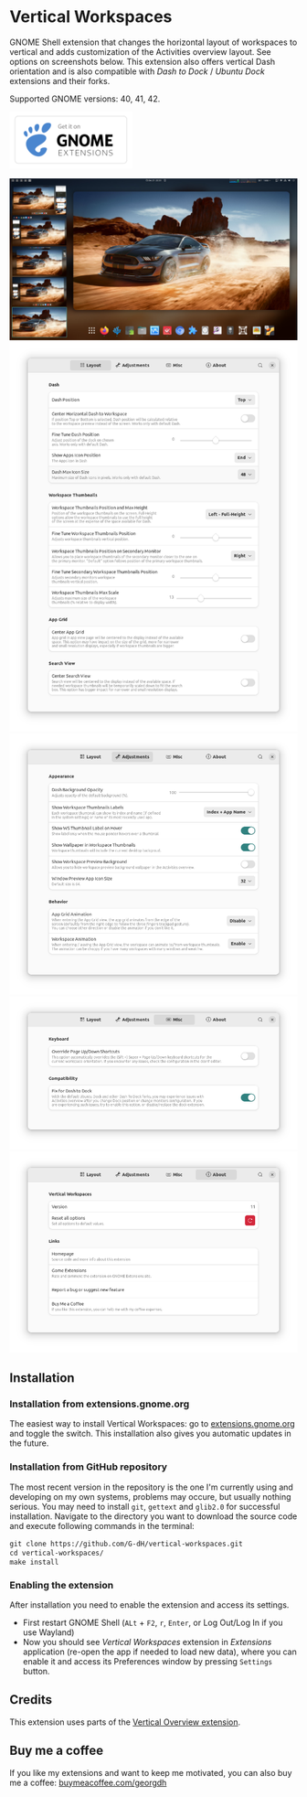 # Vertical Workspaces

GNOME Shell extension that changes the horizontal layout of workspaces to vertical and adds customization of the Activities overview layout. See options on screenshots below.
This extension also offers vertical Dash orientation and is also compatible with *Dash to Dock* / *Ubuntu Dock* extensions and their forks.

Supported GNOME versions: 40, 41, 42.

[<img alt="" height="100" src="https://raw.githubusercontent.com/andyholmes/gnome-shell-extensions-badge/master/get-it-on-ego.svg?sanitize=true">](https://extensions.gnome.org/extension/5177/vertical-workspaces/)

![Various Overview Layouts](screenshots/screenshot.jpg)
![Settings window](screenshots/screenshot.png)
![Settings window](screenshots/screenshot1.png)
![Settings window](screenshots/screenshot2.png)
![Settings window](screenshots/screenshot3.png)

## Installation

### Installation from extensions.gnome.org

The easiest way to install Vertical Workspaces: go to [extensions.gnome.org](https://extensions.gnome.org/extension/5177/vertical-workspaces/) and toggle the switch. This installation also gives you automatic updates in the future.

### Installation from GitHub repository
The most recent version in the repository is the one I'm currently using and developing on my own systems, problems may occure, but usually nothing serious.
You may need to install `git`, `gettext` and `glib2.0` for successful installation.
Navigate to the directory you want to download the source code and execute following commands in the terminal:

    git clone https://github.com/G-dH/vertical-workspaces.git
    cd vertical-workspaces/
    make install

### Enabling the extension
After installation you need to enable the extension and access its settings.

- First restart GNOME Shell (`ALt` + `F2`, `r`, `Enter`, or Log Out/Log In if you use Wayland)
- Now you should see *Vertical Workspaces* extension in *Extensions* application (re-open the app if needed to load new data), where you can enable it and access its Preferences window by pressing `Settings` button.

## Credits
This extension uses parts of the [Vertical Overview extension](https://github.com/RensAlthuis/vertical-overview).

## Buy me a coffee
If you like my extensions and want to keep me motivated, you can also buy me a coffee:
[buymeacoffee.com/georgdh](https://buymeacoffee.com/georgdh)
